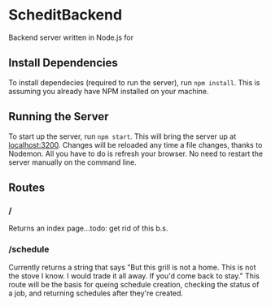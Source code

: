 # ScheditBackend

Backend server written in Node.js for 

## Install Dependencies

To install dependecies (required to run the server), run `npm install`. This is assuming you already have NPM installed on your machine.

## Running the Server

To start up the server, run `npm start`. This will bring the server up at [localhost:3200](). Changes will be reloaded any time a file changes, thanks to Nodemon. All you have to do is refresh your browser. No need to restart the server manually on the command line.

## Routes

### /

Returns an index page...todo: get rid of this b.s.

### /schedule

Currently returns a string that says "But this grill is not a home. This is not the stove I know. I would trade it all away. If you'd come back to stay." This route will be the basis for queing schedule creation, checking the status of a job, and returning schedules after they're created.